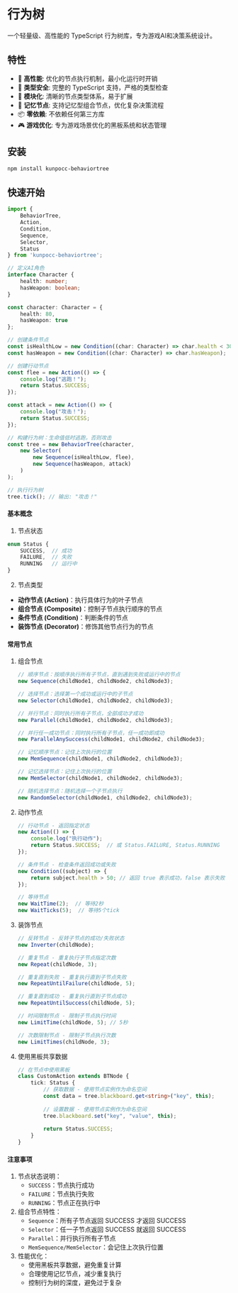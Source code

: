 # 行为树

一个轻量级、高性能的 TypeScript 行为树库，专为游戏AI和决策系统设计。

## 特性

- 🚀 **高性能**: 优化的节点执行机制，最小化运行时开销
- 🎯 **类型安全**: 完整的 TypeScript 支持，严格的类型检查
- 🧩 **模块化**: 清晰的节点类型体系，易于扩展
- 🔄 **记忆节点**: 支持记忆型组合节点，优化复杂决策流程
- 📦 **零依赖**: 不依赖任何第三方库
- 🎮 **游戏优化**: 专为游戏场景优化的黑板系统和状态管理

## 安装

```bash
npm install kunpocc-behaviortree
```

## 快速开始

```typescript
import { 
    BehaviorTree, 
    Action, 
    Condition, 
    Sequence, 
    Selector,
    Status 
} from 'kunpocc-behaviortree';

// 定义AI角色
interface Character {
    health: number;
    hasWeapon: boolean;
}

const character: Character = {
    health: 80,
    hasWeapon: true
};

// 创建条件节点
const isHealthLow = new Condition((char: Character) => char.health < 30);
const hasWeapon = new Condition((char: Character) => char.hasWeapon);

// 创建行动节点
const flee = new Action(() => {
    console.log("逃跑！");
    return Status.SUCCESS;
});

const attack = new Action(() => {
    console.log("攻击！");
    return Status.SUCCESS;
});

// 构建行为树：生命值低时逃跑，否则攻击
const tree = new BehaviorTree(character, 
    new Selector(
        new Sequence(isHealthLow, flee),
        new Sequence(hasWeapon, attack)
    )
);

// 执行行为树
tree.tick(); // 输出: "攻击！"
```

#### 基本概念

1. 节点状态
```typescript
enum Status {
    SUCCESS,  // 成功
    FAILURE,  // 失败
    RUNNING   // 运行中
}
```

2. 节点类型
- **动作节点 (Action)**：执行具体行为的叶子节点
- **组合节点 (Composite)**：控制子节点执行顺序的节点
- **条件节点 (Condition)**：判断条件的节点
- **装饰节点 (Decorator)**：修饰其他节点行为的节点

#### 常用节点

1. 组合节点

   ```typescript
   // 顺序节点：按顺序执行所有子节点，直到遇到失败或运行中的节点
   new Sequence(childNode1, childNode2, childNode3);
   
   // 选择节点：选择第一个成功或运行中的子节点
   new Selector(childNode1, childNode2, childNode3);
   
   // 并行节点：同时执行所有子节点，全部成功才成功
   new Parallel(childNode1, childNode2, childNode3);
   
   // 并行任一成功节点：同时执行所有子节点，任一成功即成功
   new ParallelAnySuccess(childNode1, childNode2, childNode3);
   
   // 记忆顺序节点：记住上次执行的位置
   new MemSequence(childNode1, childNode2, childNode3);
   
   // 记忆选择节点：记住上次执行的位置
   new MemSelector(childNode1, childNode2, childNode3);
   
   // 随机选择节点：随机选择一个子节点执行
   new RandomSelector(childNode1, childNode2, childNode3);
   ```

2. 动作节点

   ```typescript
   // 行动节点 - 返回指定状态
   new Action(() => {
       console.log("执行动作");
       return Status.SUCCESS;  // 或 Status.FAILURE, Status.RUNNING
   });
   
   // 条件节点 - 检查条件返回成功或失败
   new Condition((subject) => {
       return subject.health > 50; // 返回 true 表示成功，false 表示失败
   });
   
   // 等待节点
   new WaitTime(2);  // 等待2秒
   new WaitTicks(5);  // 等待5个tick
   ```

3. 装饰节点

   ```typescript
   // 反转节点 - 反转子节点的成功/失败状态
   new Inverter(childNode);
   
   // 重复节点 - 重复执行子节点指定次数
   new Repeat(childNode, 3);
   
   // 重复直到失败 - 重复执行直到子节点失败
   new RepeatUntilFailure(childNode, 5);
   
   // 重复直到成功 - 重复执行直到子节点成功
   new RepeatUntilSuccess(childNode, 5);
   
   // 时间限制节点 - 限制子节点执行时间
   new LimitTime(childNode, 5); // 5秒
   
   // 次数限制节点 - 限制子节点执行次数
   new LimitTimes(childNode, 3);
   ```

4. 使用黑板共享数据

   ```typescript
   // 在节点中使用黑板
   class CustomAction extends BTNode {
       tick: Status {
           // 获取数据 - 使用节点实例作为命名空间
           const data = tree.blackboard.get<string>("key", this);
           
           // 设置数据 - 使用节点实例作为命名空间
           tree.blackboard.set("key", "value", this);
           
           return Status.SUCCESS;
       }
   }
   ```

   
#### 注意事项

1. 节点状态说明：
   - `SUCCESS`：节点执行成功
   - `FAILURE`：节点执行失败
   - `RUNNING`：节点正在执行中
2. 组合节点特性：
   - `Sequence`：所有子节点返回 SUCCESS 才返回 SUCCESS
   - `Selector`：任一子节点返回 SUCCESS 就返回 SUCCESS
   - `Parallel`：并行执行所有子节点
   - `MemSequence/MemSelector`：会记住上次执行位置
3. 性能优化：
   - 使用黑板共享数据，避免重复计算
   - 合理使用记忆节点，减少重复执行
   - 控制行为树的深度，避免过于复杂